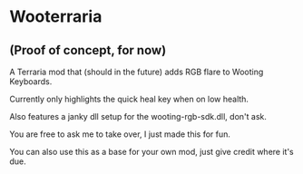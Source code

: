 # Wooterraria

## (Proof of concept, for now)

A Terraria mod that (should in the future) adds RGB flare to Wooting Keyboards.

Currently only highlights the quick heal key when on low health.

Also features a janky dll setup for the wooting-rgb-sdk.dll, don't ask.

You are free to ask me to take over, I just made this for fun.

You can also use this as a base for your own mod, just give credit where it's due.